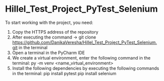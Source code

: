 # Hillel_Test_Project_PyTest_Selenium
To start working with the project, you need:
1. Copy the HTTPS address of the repository
2. After executing the command -> git clone https://github.com/DanikaVeresha/Hillel_Test_Project_PyTest_Selenium.git in the terminal
3. Open a terminal in the PyCharm IDE
4. We create a virtual environment, enter the following command in the terminal: py -m venv <name_virtual_environment>
5. Install the following dependencies by executing the following commands in the terminal:
      pip install pytest
      pip install selenium
